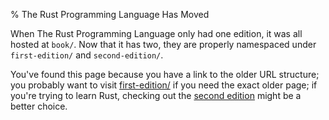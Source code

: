 % The Rust Programming Language Has Moved

When The Rust Programming Language only had one edition, it was all hosted at
`book/`. Now that it has two, they are properly namespaced under
`first-edition/` and `second-edition/`.

You've found this page because you have a link to the older URL structure; you
probably want to visit [first-edition/](first-edition/) if you need the exact
older page; if you're trying to learn Rust, checking out the [second
edition](second-edition/) might be a better choice.
